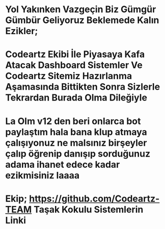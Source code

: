 # Yol Yakınken Vazgeçin Biz Gümgür Gümbür Geliyoruz Beklemede Kalın Ezikler;
# Codeartz Ekibi İle Piyasaya Kafa Atacak Dashboard Sistemler Ve Codeartz Sitemiz Hazırlanma Aşamasında Bittikten Sonra Sizlerle Tekrardan Burada Olma Dileğiyle
# La Olm v12 den beri onlarca bot paylaştım hala bana klup atmaya çalışıyonuz ne malsınız birşeyler çalıp öğrenip danışıp sorduğunuz adama ihanet edece kadar ezikmisiniz laaaa
# Ekip; https://github.com/Codeartz-TEAM Taşak Kokulu Sistemlerin Linki
